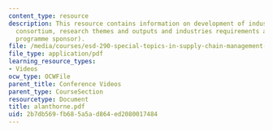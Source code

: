 ```yaml
---
content_type: resource
description: This resource contains information on development of industrial research
  consortium, research themes and outputs and industries requirements and perspective(boeing,
  programme sponsor).
file: /media/courses/esd-290-special-topics-in-supply-chain-management-spring-2005/2b7db569fb685a5ad864ed2080017484_alanthorne.pdf
file_type: application/pdf
learning_resource_types:
- Videos
ocw_type: OCWFile
parent_title: Conference Videos
parent_type: CourseSection
resourcetype: Document
title: alanthorne.pdf
uid: 2b7db569-fb68-5a5a-d864-ed2080017484
---
```

